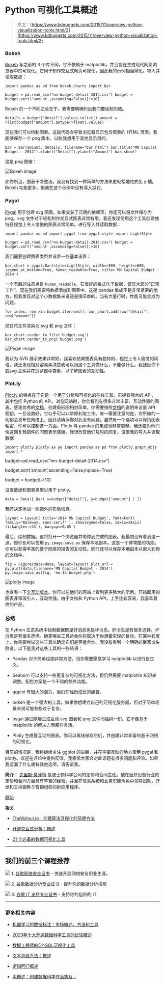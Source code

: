 # Python 可视化工具概述

> 原文：[https://www.kdnuggets.com/2015/11/overview-python-visualization-tools.html/2](https://www.kdnuggets.com/2015/11/overview-python-visualization-tools.html/2)

### Bokeh

[Bokeh](http://bokeh.pydata.org/) 与之前的 3 个库不同，它不依赖于 matplotlib，并且旨在生成现代网页浏览器中的可视化。它用于制作交互式网页可视化，因此我的示例相当简化。导入并读取数据：

`import pandas as pd from bokeh.charts import Bar`

`budget = pd.read_csv("mn-budget-detail-2014.csv") budget = budget.sort('amount',ascending=False)[:>10]`

Bokeh 的一个不同之处在于，我需要明确列出我们要绘制的值。

`details = budget["detail"].values.tolist() amount = >list(budget["amount"].astype(>float).values)`

现在我们可以绘制图表。这段代码会导致浏览器显示包含图表的 HTML 页面。我能够保存一个 png 版本，以防我想用于其他显示目的。

`bar = Bar(amount, details, filename="bar.html") bar.title("MN Capital Budget - 2014").xlabel("Detail").ylabel("Amount") bar.show()`

这是 png 图像：

![Bokeh image](../Images/f49503165394e2a493d8c5153af91c14.png)

如你所见，图表干净整洁。我没有找到一种简单的方法来更轻松地格式化 y 轴。Bokeh 功能更多，但我在这个示例中没有深入探讨。

### Pygal

[Pygal](http://pygal.org/) 用于创建 svg 图表。如果安装了正确的依赖项，你还可以将文件保存为 png。svg 文件对于轻松制作交互式图表非常有用。我还发现使用这个工具创建独特且视觉上令人愉悦的图表非常简单。进行导入并读取数据：

`import pandas as pd import pygal from pygal.style import LightStyle`

`budget = pd.read_csv("mn-budget-detail-2014.csv") budget = budget.sort('amount',ascending=False)[:>10]`

我们需要创建图表类型并设置一些基本设置：

`bar_chart = pygal.Bar(style=LightStyle, width=>800, height=>600, legend_at_bottom=True, human_readable=True, title='MN Capital Budget - 2014')`

一个有趣的注意点是 `human_readable`，它很好的格式化了数据，使其大部分“正常工作”。现在我们需要将数据添加到图表中。这是 pandas 集成不是非常紧密的地方，但我发现对这个小数据集来说还是很简单的。当有大量行时，性能可能会成为问题。

`for index, row >in budget.iterrows(): bar_chart.add(row["detail"], row["amount"])`

现在将文件渲染为 svg 和 png 文件：

`bar_chart.render_to_file('budget.svg') bar_chart.render_to_png('budget.png')`

![Pygal image](../Images/8e2f7004512d00bc9ad18594ee28d5d0.png)

我认为 SVG 展示效果非常好，我喜欢结果图表具有独特的、视觉上令人愉悦的风格。我还发现相对容易弄清楚我可以用这个工具做什么，不能做什么。我鼓励你下载[svg 文件](http://pbpython.com/extras/MN-2014-budget-pygal.svg)并在浏览器中查看，以了解图表的互动性。

### Plot.ly

[Plot.ly](#plot-ly) 的特点在于它是一个用于分析和可视化的在线工具。它拥有强大的 API，其中包括 Python 的 API。浏览网站时，你会看到有很多非常丰富、互动性强的图表。感谢优秀的[文档](https://plot.ly/python/user-guide/)，创建条形图相对简单。你需要按照[文档](https://plot.ly/python/getting-started/)的说明来设置 API 密钥。一旦设置好，它似乎可以非常顺利地工作。唯一需要注意的是，你所做的一切都会发布在网络上，因此请确保你对此没有问题。虽然有一个选项可以保持图表私密，你可以控制这一方面。Plotly 与 pandas 的集成也非常顺畅。我还要对他们快速回复我邮件的问题表示感谢，我很欣赏他们及时的回复。设置我的导入并读取数据

`import plotly.plotly as py import pandas as pd from plotly.graph_objs import *`

budget=pd.read_csv(“mn-budget-detail-2014.csv”)

budget.sort(‘amount’,ascending=False,inplace=True)

budget = budget[:>10]

设置数据和图表类型以用于 plotly。

`data = Data([ Bar( x=budget["detail"], y=budget["amount"] ) ])`

我还决定添加一些额外的布局信息。

`layout = Layout( title='2014 MN Capital Budget', font=Font( family='Raleway, sans-serif' ), showlegend=False, xaxis=XAxis( tickangle=->45 ), bargap=>0.05 )`

最后，绘制数据。这将打开一个浏览器并带你到完成的图表。我最初没有看到这一点，但你也可以使用 `py.image.save_as` 保存本地副本。这是一个非常酷的功能。你可以获得丰富的基于网络的报告的互动性，同时还可以保存本地副本以嵌入到你的文档中。

`fig = Figure(data=data, layout=layout) plot_url = py.plot(data,filename='MN Capital Budget - 2014') py.image.save_as(fig, 'mn-14-budget.png')`

![plotly image](../Images/ef2e3e99ad492484176dc11a830f581b.png)

也查看一下[全互动版本](https://plot.ly/~chris1610/12/)。你可以在他们的网站上看到更多强大的示例。开箱即用的图表非常吸引人，互动性强。由于文档和 Python API，上手比较容易，我喜欢最终的产品。

### 总结

在 Python 生态系统中绘制数据既是好消息也是坏消息。好消息是有很多选择。坏消息是有很多选择。确定哪些工具适合你将取决于你想要实现的目标。在某种程度上，你需要尝试这些工具以确定它们是否适合你。我没有看到一个明确的赢家或失败者。以下是我对这些工具的一些结语：

+   Pandas 对于简单绘图非常方便，但你需要愿意学习 matplotlib 以进行自定义。

+   Seaborn 可以支持一些更复杂的可视化方法，但仍然需要 matplotlib 知识来调整。配色方案是一个不错的额外功能。

+   ggplot 有很大的潜力，但仍在经历成长的痛苦。

+   bokeh 是一个强大的工具，如果你想建立自己的可视化服务器，但对于简单场景来说可能有些过于复杂。

+   pygal 通过能够生成互动 svg 图表和 png 文件而独树一帜。它不像基于 matplotlib 的解决方案那样灵活。

+   Plotly 生成最互动的图表。你可以离线保存它们，并创建非常丰富的基于网络的可视化。

目前的情况是，我将继续关注 ggplot 的进展，并在需要互动的地方使用 pygal 和 plotly。欢迎在评论中提供反馈。我相信大家会对此话题有很多问题和评论。如果我遗漏了什么或有其他选项，请告诉我。

**简介：** [克里斯·莫菲特](https://www.linkedin.com/in/cmoffitt) 是波士顿科学公司的定价和合同主任。他在医疗设备行业的定价和合同方面具有丰富的经验，并且在信息系统和业务职能角色中领导团队，开发和支持销售与营销组织的新应用程序。

[原始](http://pbpython.com/visualization-tools-1.html)

**相关**

+   [TheWalnut.io：创建算法可视化的简便方法](/2015/07/thewalnutio-algorithm-visualizations.html)

+   [开源交互式分析：概述](/2015/06/open-source-interactive-analytics-overview.html)

+   [21 个必备的数据可视化工具](/2015/05/21-essential-data-visualization-tools.html)

* * *

## 我们的前三个课程推荐

![](../Images/0244c01ba9267c002ef39d4907e0b8fb.png) 1\. [谷歌网络安全证书](https://www.kdnuggets.com/google-cybersecurity) - 快速开启网络安全职业生涯。

![](../Images/e225c49c3c91745821c8c0368bf04711.png) 2\. [谷歌数据分析专业证书](https://www.kdnuggets.com/google-data-analytics) - 提升你的数据分析技能

![](../Images/0244c01ba9267c002ef39d4907e0b8fb.png) 3\. [谷歌 IT 支持专业证书](https://www.kdnuggets.com/google-itsupport) - 支持你的组织的 IT

* * *

### 更多相关内容

+   [机器学习的数据标注：市场概述、方法和工具](https://www.kdnuggets.com/2021/12/data-labeling-ml-overview-and-tools.html)

+   [2023年十大开源数据科学工具的比较概述](https://www.kdnuggets.com/a-comparative-overview-of-the-top-10-open-source-data-science-tools-in-2023)

+   [数据工程师的5个SQL可视化工具](https://www.kdnuggets.com/2023/02/5-sql-visualization-tools-data-engineers.html)

+   [文本总结方法：概述](https://www.kdnuggets.com/2019/01/approaches-text-summarization-overview.html)

+   [逻辑回归概述](https://www.kdnuggets.com/2022/02/overview-logistic-regression.html)

+   [汞概述：创建数据科学作品集及…](https://www.kdnuggets.com/2022/05/overview-mercury-creating-data-science-portfolio-notebook-based-webapps.html)
